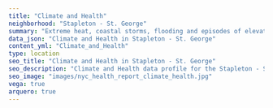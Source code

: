 ```yaml
---
title: "Climate and Health"
neighborhood: "Stapleton - St. George"
summary: "Extreme heat, coastal storms, flooding and episodes of elevated ozone are climate-related hazards that may increase with climate change and have important public health impacts in New York City. Extreme weather can cause power outages, which also threaten public health. This report provides neighborhood indicators of climate-related hazards, vulnerability and health impacts."
data_json: "Climate and Health in Stapleton - St. George"
content_yml: "Climate_and_Health"
type: location
seo_title: "Climate and Health in Stapleton - St. George"
seo_description: "Climate and Health data profile for the Stapleton - St. George neighborhood of NYC."
seo_image: "images/nyc_health_report_climate_health.jpg"
vega: true
arquero: true
---
```

